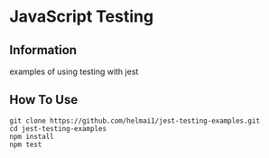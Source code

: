 # JavaScript Testing 

## Information
examples of using testing with jest

## How To Use

```
git clone https://github.com/helmai1/jest-testing-examples.git
cd jest-testing-examples
npm install
npm test
```
